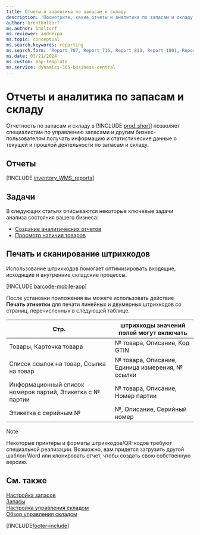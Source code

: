 ```yaml
---
title: Отчеты и аналитика по запасам и складу
description: 'Посмотрите, какие отчеты и аналитика по запасам и складу доступны в стандартной версии Business Central, чтобы вы могли отслеживать свой бизнес.'
author: brentholtorf
ms.author: bholtorf
ms.reviewer: andreipa
ms.topic: conceptual
ms.search.keywords: reporting
ms.search.form: 'Report_707, Report_716, Report_813, Report_1001, Report_5807, Report_5808, Report_5809, Report_7313, Report_7319, Report_7320'
ms.date: 03/21/2024
ms.custom: bap-template
ms.service: dynamics-365-business-central
---
```

# Отчеты и аналитика по запасам и складу

Отчетность по запасам и складу в [!INCLUDE [prod_short](includes/prod_short.md)] позволяет специалистам по управлению запасами и другим бизнес-пользователям получать информацию и статистические данные о текущей и прошлой деятельности по запасам и складу.  

## Отчеты

[!INCLUDE [inventory_WMS_reports](includes/inventory-WMS-reports-include.md)]

## Задачи

В следующих статьях описываются некоторые ключевые задачи анализа состояния вашего бизнеса:

* [Создание аналитических отчетов](bi-how-create-analysis-views-reports.md)  
* [Просмотр наличия товаров](inventory-how-availability-overview.md)

## Печать и сканирование штрихкодов

Использование штрихкодов помогает оптимизировать входящие, исходящие и внутренние складские процессы. 

[!INCLUDE [barcode-mobile-app](includes/barcode-mobile-app.md)]

После установки приложения вы можете использовать действие **Печать этикетки** для печати линейных и двумерных штрихкодов со страниц, перечисленных в следующей таблице.

|Стр.  |штрихкоды значений полей могут включать  |
|---------|---------|
|Товары, Карточка товара     |№ товара, Описание, Код GTIN         |
|Список ссылок на товар, Ссылка на товар     |№ товара, Описание, Единица измерения, № ссылки         |
|Информационный список номеров партий, Этикетка с № партии     |№ товара, Описание, Номер партии       |
|Этикетка с серийным №     |№, Описание, Серийный номер         |

> [!NOTE]
> Некоторые принтеры и форматы штрихкодов/QR-кодов требуют специальной реализации. Возможно, вам придется загрузить другой шаблон Word или клонировать отчет, чтобы создать свою собственную версию.

## См. также

[Настройка запасов](inventory-setup-inventory.md)  
[Запасы](inventory-manage-inventory.md)  
[Настройка управления складом](warehouse-setup-warehouse.md)  
[Обзор управления складом](design-details-warehouse-management.md)

[!INCLUDE[footer-include](includes/footer-banner.md)]
